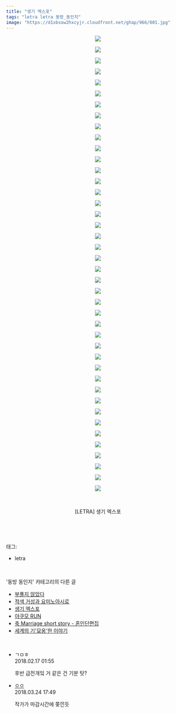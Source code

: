 ```yaml
---
title: "생기 엑스포"
tags: "letra letra 동방_동인지"
image: "https://d1xbsow2hxcyjr.cloudfront.net/ghap/966/001.jpg"
---
```

<div class="article">
<p style="text-align: center; clear: none; float: none;"><img src="{{ site.imgserver10 }}/ghap/966/001.jpg"/></p>
<p style="text-align: center; clear: none; float: none;"><img src="{{ site.imgserver10 }}/ghap/966/002.jpg"/></p>
<p style="text-align: center; clear: none; float: none;"><img src="{{ site.imgserver10 }}/ghap/966/003.jpg"/></p>
<p style="text-align: center; clear: none; float: none;"><img src="{{ site.imgserver10 }}/ghap/966/004.jpg"/></p>
<p style="text-align: center; clear: none; float: none;"><img src="{{ site.imgserver10 }}/ghap/966/005.jpg"/></p>
<p style="text-align: center; clear: none; float: none;"><img src="{{ site.imgserver10 }}/ghap/966/006.jpg"/></p>
<p style="text-align: center; clear: none; float: none;"><img src="{{ site.imgserver10 }}/ghap/966/007.jpg"/></p>
<p style="text-align: center; clear: none; float: none;"><img src="{{ site.imgserver10 }}/ghap/966/008.jpg"/></p>
<p style="text-align: center; clear: none; float: none;"><img src="{{ site.imgserver10 }}/ghap/966/009.jpg"/></p>
<p style="text-align: center; clear: none; float: none;"><img src="{{ site.imgserver10 }}/ghap/966/010.jpg"/></p>
<p style="text-align: center; clear: none; float: none;"><img src="{{ site.imgserver10 }}/ghap/966/011.jpg"/></p>
<p style="text-align: center; clear: none; float: none;"><img src="{{ site.imgserver10 }}/ghap/966/012.jpg"/></p>
<p style="text-align: center; clear: none; float: none;"><img src="{{ site.imgserver10 }}/ghap/966/013.jpg"/></p>
<p style="text-align: center; clear: none; float: none;"><img src="{{ site.imgserver10 }}/ghap/966/014.jpg"/></p>
<p style="text-align: center; clear: none; float: none;"><img src="{{ site.imgserver10 }}/ghap/966/015.jpg"/></p>
<p style="text-align: center; clear: none; float: none;"><img src="{{ site.imgserver10 }}/ghap/966/016.jpg"/></p>
<p style="text-align: center; clear: none; float: none;"><img src="{{ site.imgserver10 }}/ghap/966/017.jpg"/></p>
<p style="text-align: center; clear: none; float: none;"><img src="{{ site.imgserver10 }}/ghap/966/018.jpg"/></p>
<p style="text-align: center; clear: none; float: none;"><img src="{{ site.imgserver10 }}/ghap/966/019.jpg"/></p>
<p style="text-align: center; clear: none; float: none;"><img src="{{ site.imgserver10 }}/ghap/966/020.jpg"/></p>
<p style="text-align: center; clear: none; float: none;"><img src="{{ site.imgserver10 }}/ghap/966/021.jpg"/></p>
<p style="text-align: center; clear: none; float: none;"><img src="{{ site.imgserver10 }}/ghap/966/022.jpg"/></p>
<p style="text-align: center; clear: none; float: none;"><img src="{{ site.imgserver10 }}/ghap/966/023.jpg"/></p>
<p style="text-align: center; clear: none; float: none;"><img src="{{ site.imgserver10 }}/ghap/966/024.jpg"/></p>
<p style="text-align: center; clear: none; float: none;"><img src="{{ site.imgserver10 }}/ghap/966/025.jpg"/></p>
<p style="text-align: center; clear: none; float: none;"><img src="{{ site.imgserver10 }}/ghap/966/026.jpg"/></p>
<p style="text-align: center; clear: none; float: none;"><img src="{{ site.imgserver10 }}/ghap/966/027.jpg"/></p>
<p style="text-align: center; clear: none; float: none;"><img src="{{ site.imgserver10 }}/ghap/966/028.jpg"/></p>
<p style="text-align: center; clear: none; float: none;"><img src="{{ site.imgserver10 }}/ghap/966/029.jpg"/></p>
<p style="text-align: center; clear: none; float: none;"><img src="{{ site.imgserver10 }}/ghap/966/030.jpg"/></p>
<p style="text-align: center; clear: none; float: none;"><img src="{{ site.imgserver10 }}/ghap/966/031.jpg"/></p>
<p style="text-align: center; clear: none; float: none;"><img src="{{ site.imgserver10 }}/ghap/966/032.jpg"/></p>
<p style="text-align: center; clear: none; float: none;"><img src="{{ site.imgserver10 }}/ghap/966/033.jpg"/></p>
<p style="text-align: center; clear: none; float: none;"><img src="{{ site.imgserver10 }}/ghap/966/034.jpg"/></p>
<p style="text-align: center; clear: none; float: none;"><img src="{{ site.imgserver10 }}/ghap/966/035.jpg"/></p>
<p style="text-align: center; clear: none; float: none;"><img src="{{ site.imgserver10 }}/ghap/966/036.jpg"/></p>
<p style="text-align: center; clear: none; float: none;"><img src="{{ site.imgserver10 }}/ghap/966/037.jpg"/></p>
<p style="text-align: center; clear: none; float: none;"><img src="{{ site.imgserver10 }}/ghap/966/038.jpg"/></p>
<p style="text-align: center; clear: none; float: none;"><img src="{{ site.imgserver10 }}/ghap/966/039.jpg"/></p>
<p style="text-align: center; clear: none; float: none;"><img src="{{ site.imgserver10 }}/ghap/966/040.jpg"/></p>
<p style="text-align: center; clear: none; float: none;"><img src="{{ site.imgserver10 }}/ghap/966/041.jpg"/></p>
<p style="text-align: center; clear: none; float: none;"><img src="{{ site.imgserver10 }}/ghap/966/042.jpg"/></p>
<p style="text-align: center; clear: none; float: none;"><br/></p>
<p style="text-align: center; clear: none; float: none;">[LETRA] 생기 엑스포</p>
<p><br/></p>
</div><br/>
<div class="tagTrail">
<p>태그: </p>
<ul>
<li>letra</li>
</ul>
</div><br/>
<div class="another">
<p>'동방 동인지' 카테고리의 다른 글</p>
<ul>
<li><a href="/ghap_968">부풀지 않았다</a></li>
<li><a href="/ghap_967">적색 거성과 요미노아시로</a></li>
<li><a href="/ghap_966">생기 엑스포</a></li>
<li><a href="/ghap_965">야쿠모 RUN</a></li>
<li><a href="/ghap_963">축 Marriage short story - 혼인단편집</a></li>
<li><a href="/ghap_962">세계의 기'묘옹'한 이야기</a></li>
</ul>
</div><br/>
<div class="cb_module cb_fluid">
<div class="cb_wrt cb_profile">
<div class="comment">
<ul>
<li class="cb_thumb_off" id="comment15200771">
<div class="cb_comment_area">
<div class="cb_info_area">
<div class="cb_section">
<span class="cb_nick_name">ㄱㅁㅎ</span>
</div>
<div class="cb_section">
<span class="cb_date">2018.02.17 01:55 </span>
</div>
</div>
<div class="cb_dsc_comment">
<p class="cb_dsc">
											후반 급전개잌 거 같은 건 기분 탓?
										</p>
</div>
</div></li>
<li class="cb_thumb_off" id="comment15226202">
<div class="cb_comment_area">
<div class="cb_info_area">
<div class="cb_section">
<span class="cb_nick_name"> <a href="http://http:/gggtttt" onclick="return openLinkInNewWindow(this)">ㅇㅇ</a></span>
</div>
<div class="cb_section">
<span class="cb_date">2018.03.24 17:49 </span>
</div>
</div>
<div class="cb_dsc_comment">
<p class="cb_dsc">
											작가가 마감시간에 쫒낀듯
										</p>
</div>
</div></li>
</ul>
</div>
</div><!-- commentList close -->
</div><br/>
